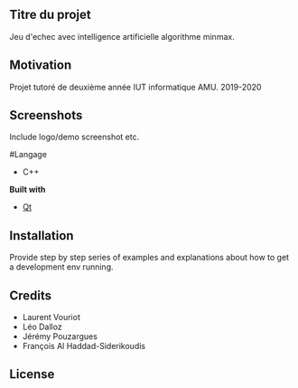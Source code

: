 ## Titre du projet
Jeu d'echec avec intelligence artificielle algorithme minmax.

## Motivation
Projet tutoré de deuxième année IUT informatique AMU.
2019-2020

## Screenshots
Include logo/demo screenshot etc.

#Langage
- C++

<b>Built with</b>
- [Qt](https://www.qt.io/)

## Installation
Provide step by step series of examples and explanations about how to get a development env running.

## Credits
- Laurent Vouriot
- Léo Dalloz
- Jérémy Pouzargues
- François Al Haddad-Siderikoudis

## License
